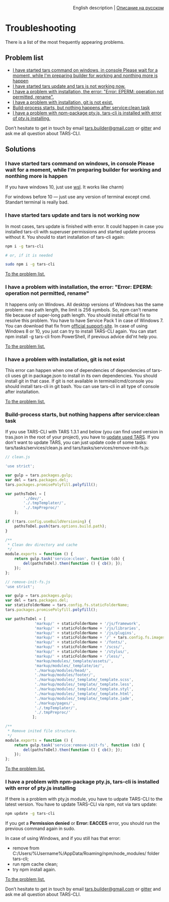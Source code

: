 <p align="right">
English description | <a href="../ru/troubleshooting.md">Описание на русском</a>
</p>

# Troubleshooting

There is a list of the most frequently appearing problems.

## Problem list

* [I have started tars command on windows, in console Please wait for a moment, while I'm preparing builder for working and nonthing more is happen](#i-have-started-tars-command-on-windows-in-console-please-wait-for-a-moment-while-im-preparing-builder-for-working-and-nonthing-more-is-happen)
* [I have started tars update and tars is not working now.](#I-have-started-tars-update-and-tars-is-not-working-now)
* [I have a problem with installation, the error: "Error: EPERM: operation not permitted, rename".](#I-have-a-problem-with-installation-the-error-error-eperm-operation-not-permitted-rename)
* [I have a problem with installation, git is not exist.](#I-have-a-problem-with-installation-git-is-not-exist)
* [Build-process starts, but nothing happens after service:clean task](#Build-process-starts-but-nothing-happens-after-serviceclean-task)
* [I have a problem with npm-package pty.js, tars-cli is installed with error of pty.js installing.](#I-have-a-problem-with-npm-package-ptyjs-tars-cli-is-installed-with-error-of-ptyjs-installing)

Don’t hesitate to get in touch by email [tars.builder@gmail.com](tars.builder@gmail.com) or [gitter](https://gitter.im/tars/tars-cli?utm_source=badge&utm_medium=badge&utm_campaign=pr-badge&utm_content=body_badge) and ask me all question about TARS-CLI.

## Solutions

### I have started tars command on windows, in console Please wait for a moment, while I'm preparing builder for working and nonthing more is happen

If you have windows 10, just use [wsl](https://docs.microsoft.com/ru-ru/windows/wsl/install-win10). It works like charm)

For windows before 10 — just use any version of terminal except cmd. Standart terminal is really bad.

### I have started tars update and tars is not working now

In most cases, tars update is finished with error. It could happen in case you installed tars-cli with superuser permissions and started update process without it. You should to start installation of tars-cli again:

```bash
npm i -g tars-cli

# or, if it is needed

sudo npm i -g tars-cli
```

[To the problem list.](#Problem-list)

### I have a problem with installation, the error: "Error: EPERM: operation not permitted, rename"

It happens only on Windows. All desktop versions of Windows has the same problem: max path length, the limit is 256 symbols. So, npm can't rename file because of super-long path length. You should install official fix to resolve this problem. You have to have Service Pack 1 in case of Windows 7. You can download that fix from [official support-site](https://support.microsoft.com/en-us/kb/2891362). In case of using Windows 8 or 10, you just can try to install TARS-CLI again.
You can start npm install -g tars-cli from PowerShell, if previous advice did'nt help you.

[To the problem list.](#Problem-list)

### I have a problem with installation, git is not exist

This error can happen when one of dependencies of dependencies of tars-cli uses git in package.json to install in its own dependencies. You should install git in that case. If git is not available in terminal/cmd/console you should install tars-cli in git bash. You can use tars-cli in all type of console after installation.

[To the problem list.](#Problem-list)

### Build-process starts, but nothing happens after service:clean task

If you use TARS-CLI with TARS 1.3.1 and below (you can find used version in tras.json in the root of your project), you have to [update used TARS](https://github.com/tars/tars/blob/master/docs/en/update-guide.md).
If you don't want to update TARS, you can just update code of some tasks: tars/tasks/services/clean.js and tars/tasks/services/remove-init-fs.js:

```javascript
// clean.js

'use strict';

var gulp = tars.packages.gulp;
var del = tars.packages.del;
tars.packages.promisePolyfill.polyfill();

var pathsToDel = [
        './dev/',
        './.tmpTemplater/',
        './.tmpPreproc/'
    ];

if (!tars.config.useBuildVersioning) {
    pathsToDel.push(tars.options.build.path);
}

/**
 * Clean dev directory and cache
 */
module.exports = function () {
    return gulp.task('service:clean', function (cb) {
        del(pathsToDel).then(function () { cb(); });
    });
};

// remove-init-fs.js
'use strict';

var gulp = tars.packages.gulp;
var del = tars.packages.del;
var staticFolderName = tars.config.fs.staticFolderName;
tars.packages.promisePolyfill.polyfill();

var pathsToDel = [
             'markup/' + staticFolderName + '/js/framework',
             'markup/' + staticFolderName + '/js/libraries',
             'markup/' + staticFolderName + '/js/plugins',
             'markup/' + staticFolderName + '/' + tars.config.fs.imagesFolderName + '/',
             'markup/' + staticFolderName + '/fonts/',
             'markup/' + staticFolderName + '/scss/',
             'markup/' + staticFolderName + '/stylus/',
             'markup/' + staticFolderName + '/less/',
             'markup/modules/_template/assets/',
             'markup/modules/_template/ie/',
             './markup/modules/head/',
             './markup/modules/footer/',
             './markup/modules/_template/_template.scss',
             './markup/modules/_template/_template.less',
             './markup/modules/_template/_template.styl',
             './markup/modules/_template/_template.html',
             './markup/modules/_template/_template.jade',
             './markup/pages/',
             './.tmpTemplater/',
             './.tmpPreproc/'
            ];

/**
 * Remove inited file structure.
 */
module.exports = function () {
    return gulp.task('service:remove-init-fs', function (cb) {
        del(pathsToDel).then(function () { cb(); });
    });
};

```

[To the problem list.](#Problem-list)

### I have a problem with npm-package pty.js, tars-cli is installed with error of pty.js installing

If there is a problem with pty.js module, you have to udpate TARS-CLI to the latest version. You have to update TARS-CLI via npm, not via tars update:

```bash
npm update -g tars-cli
```

If you get a **Permission denied** or **Error: EACCES** error, you should run the previous command again in sudo.

In case of using Windows, and if you still has that error:
* remove from C:/Users/%Username%/AppData/Roaming/npm/node_modules/ folder tars-cli;
* run npm cache clean;
* try npm install again.

[To the problem list.](#Problem-list)

Don’t hesitate to get in touch by email [tars.builder@gmail.com](tars.builder@gmail.com) or [gitter](https://gitter.im/tars/tars-cli?utm_source=badge&utm_medium=badge&utm_campaign=pr-badge&utm_content=body_badge) and ask me all question about TARS-CLI.
